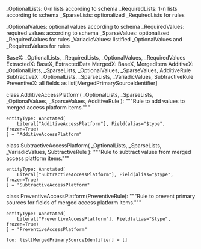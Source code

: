 
_OptionalLists:     0-n lists according to schema
_RequiredLists:     1-n lists according to schema
_SparseLists:       optionalized _RequiredLists for rules

_OptionalValues:    optional values according to schema
_RequiredValues:    required values according to schema
_SparseValues:      optionalized _RequiredValues for rules
_VariadicValues:    listified _OptionalValues and _RequiredValues for rules

BaseX:          _OptionalLists, _RequiredLists, _OptionalValues, _RequiredValues
ExtractedX:     BaseX, ExtractedData
MergedX:        BaseX, MergedItem
AdditiveX:      _OptionalLists, _SparseLists, _OptionalValues, _SparseValues, AdditiveRule
SubtractiveX:   _OptionalLists, _SparseLists, _VariadicValues, SubtractiveRule
PreventiveX:    all fields as list[MergedPrimarySourceIdentifier]



class AdditiveAccessPlatform(
    _OptionalLists, _SparseLists, _OptionalValues, _SparseValues, AdditiveRule
):
    """Rule to add values to merged access platform items."""

    entityType: Annotated[
        Literal["AdditiveAccessPlatform"], Field(alias="$type", frozen=True)
    ] = "AdditiveAccessPlatform"


class SubtractiveAccessPlatform(
    _OptionalLists, _SparseLists, _VariadicValues, SubtractiveRule
):
    """Rule to subtract values from merged access platform items."""

    entityType: Annotated[
        Literal["SubtractiveAccessPlatform"], Field(alias="$type", frozen=True)
    ] = "SubtractiveAccessPlatform"


class PreventiveAccessPlatform(PreventiveRule):
    """Rule to prevent primary sources for fields of merged access platform items."""

    entityType: Annotated[
        Literal["PreventiveAccessPlatform"], Field(alias="$type", frozen=True)
    ] = "PreventiveAccessPlatform"

    foo: list[MergedPrimarySourceIdentifier] = []
